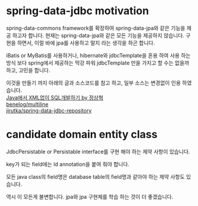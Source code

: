 # spring-data-jdbc motivation
spring-data-commons framework를 확장하여 spring-data-jpa와 같은 기능을 제공 하고자 합니다.
현재는 spring-data-jpa와 같은 모든 기능을 제공하지 않습니다.
구현을 하면서, 이럴 바에 jpa를 사용하고 말지 라는 생각을 하곤 합니다.

iBatis or MyBatis를 사용하거나, hibernate와 jdbcTemplate을 혼용 하여 사용 하는 방식 보다
spring에서 제공하는 막강 파워 jdbcTemplate 만을 가지고 할 수는 없을까 하고, 고민을 합니다.

이것을 만들기 까지 아래의 글과 소스코드를 참고 하고, 일부 소스는 변경없이 인용 하였습니다.<br>
[Java에서 XML없이 SQL개발하기 by 정상혁](http://blog.benelog.net/2708621)<br>
[benelog/multiline](https://github.com/benelog/multiline)<br>
[jirutka/spring-data-jdbc-repository](https://github.com/jirutka/spring-data-jdbc-repository)

# candidate domain entity class
JdbcPersistable or Persistable interface를 구현 해야 하는 제약 사항이 있습니다.

key가 되는 field에는 Id annotation을 붙여 줘야 합니다.

모든 java class의 field명은 database table의 field명과 같아야 하는 제약 사항도 있습니다.

역시 이 모든게 불변합니다. jpa와 jpa 구현체를 학습 하는 것이 더 좋겠습니다.

